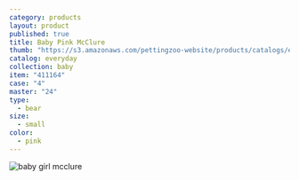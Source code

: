 ```yaml
---
category: products
layout: product
published: true
title: Baby Pink McClure
thumb: "https://s3.amazonaws.com/pettingzoo-website/products/catalogs/everyday/Product+Images/411164_6_MyFirstTeddy_girl_McClure.jpg"
catalog: everyday
collection: baby
item: "411164"
case: "4"
master: "24"
type: 
  - bear
size: 
  - small
color: 
  - pink
---
```


![baby girl mcclure](https://s3.amazonaws.com/pettingzoo-website/products/catalogs/everyday/Product+Images/411164_6_MyFirstTeddy_girl_McClure.jpg)